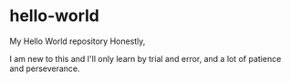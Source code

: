 # hello-world
My Hello World repository
Honestly,

I am new to this and I'll only learn by trial and error, and a lot of patience and perseverance.
